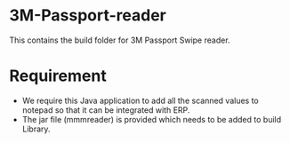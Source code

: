 # 3M-Passport-reader

This contains the build folder for 3M Passport Swipe reader. 

# Requirement

- We require this Java application to add all the scanned values to notepad so that it can be integrated with ERP.
- The jar file (mmmreader) is provided which needs to be added to build Library.
